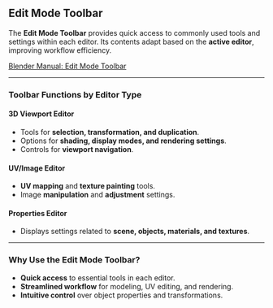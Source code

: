## Edit Mode Toolbar  

The **Edit Mode Toolbar** provides quick access to commonly used tools and settings within each editor. Its contents adapt based on the **active editor**, improving workflow efficiency.  

[Blender Manual: Edit Mode Toolbar](https://docs.blender.org/manual/en/latest/modeling/meshes/tools/toolbar.html#mesh-toolbar-index)  

---

### **Toolbar Functions by Editor Type**  

#### **3D Viewport Editor**  
- Tools for **selection, transformation, and duplication**.  
- Options for **shading, display modes, and rendering settings**.  
- Controls for **viewport navigation**.  

#### **UV/Image Editor**  
- **UV mapping** and **texture painting** tools.  
- Image **manipulation** and **adjustment** settings.  

#### **Properties Editor**  
- Displays settings related to **scene, objects, materials, and textures**.  

---

### **Why Use the Edit Mode Toolbar?**  
- **Quick access** to essential tools in each editor.  
- **Streamlined workflow** for modeling, UV editing, and rendering.  
- **Intuitive control** over object properties and transformations.  